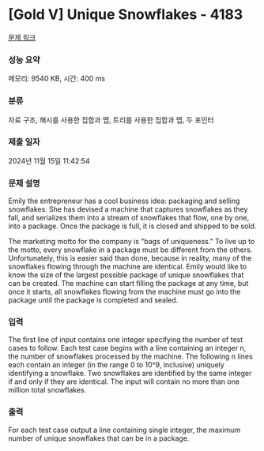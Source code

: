 # [Gold V] Unique Snowflakes - 4183 

[문제 링크](https://www.acmicpc.net/problem/4183) 

### 성능 요약

메모리: 9540 KB, 시간: 400 ms

### 분류

자료 구조, 해시를 사용한 집합과 맵, 트리를 사용한 집합과 맵, 두 포인터

### 제출 일자

2024년 11월 15일 11:42:54

### 문제 설명

<p>Emily the entrepreneur has a cool business idea: packaging and selling snowflakes. She has devised a machine that captures snowflakes as they fall, and serializes them into a stream of snowflakes that flow, one by one, into a package. Once the package is full, it is closed and shipped to be sold.</p>

<p>The marketing motto for the company is "bags of uniqueness." To live up to the motto, every snowflake in a package must be different from the others. Unfortunately, this is easier said than done, because in reality, many of the snowflakes flowing through the machine are identical. Emily would like to know the size of the largest possible package of unique snowflakes that can be created. The machine can start filling the package at any time, but once it starts, all snowflakes flowing from the machine must go into the package until the package is completed and sealed.</p>

### 입력 

 <p>The first line of input contains one integer specifying the number of test cases to follow. Each test case begins with a line containing an integer n, the number of snowflakes processed by the machine. The following n lines each contain an integer (in the range 0 to 10^9, inclusive) uniquely identifying a snowflake. Two snowflakes are identified by the same integer if and only if they are identical. The input will contain no more than one million total snowflakes.</p>

### 출력 

 <p>For each test case output a line containing single integer, the maximum number of unique snowflakes that can be in a package.</p>


